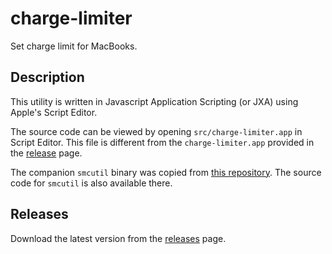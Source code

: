 # charge-limiter
Set charge limit for MacBooks.

## Description

This utility is written in Javascript Application Scripting (or JXA) using Apple's Script Editor.

The source code can be viewed by opening `src/charge-limiter.app` in Script Editor. This file is different from the `charge-limiter.app` provided in the [release](https://github.com/godly-devotion/charge-limiter/releases) page.

The companion `smcutil` binary was copied from [this repository](https://github.com/sicreative/BatteryStatusShow/blob/master/BatteryStatusShow/smcutil/Products/usr/local/bin/smcutil). The source code for `smcutil` is also available there.

## Releases
Download the latest version from the [releases](https://github.com/godly-devotion/charge-limiter/releases) page.
